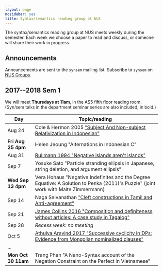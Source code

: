 ```yaml
---
layout: page
nosidebar: yes
title: Syntax/semantics reading group at NUS
---
```


The syntax/semantics reading group at NUS meets weekly during the semester. Each week we choose a paper to read and discuss, or someone will share their work in progress.

## Announcements

Announcements are sent to the `synsem` mailing list. Subscribe to `synsem` on [NUS Groups](https://groups.nus.edu.sg/NUSgroups/).

## 2017--2018 Sem 1

We will meet **Thursdays at 11am**, in the AS5 fifth floor reading room. (Syn/sem talks in the department seminar series are also included, in bold.)

| Day    | Topic/reading                                                                 |
|--------|-------------------------------------------------------------------------------|
| Aug 24 | Cole & Hermon 2005 ["Subject And Non-subject Relativization in Indonesian"](https://link-springer-com.libproxy1.nus.edu.sg/article/10.1007%2Fs10831-004-2703-3) |
| **Fri Aug 25 4pm** | Helen Jeoung "Alternations in Indonesian C" |
| Aug 31 | [Rullmann 1994 "Negative islands aren't islands"](http://lingserver.arts.ubc.ca/linguistics/sites/default/files/LSA94P.pdf) |
| Sep  7 | Yosuke Sato "Particle stranding ellipsis in Japanese, string deletion, and argument ellipsis" |
| **Wed Sep 13 4pm** | Vera Hohaus "Negative Indefinites and the Degree Equative: A Solution to Penka (2011)'s Puzzle" (joint work with Malte Zimmermann) |
| Sep 14 | Naga Selvanathan ["Cleft constructions in Tamil and Anti-agreement"](http://lingbuzz.auf.net/lingbuzz/003681) |
| Sep 21 | [James Collins 2016 "Composition and definiteness without articles: A case study in Tagalog"](http://web.stanford.edu/~jamesnc/nels46-collins.pdf) |
| Sep 28 | *Recess week: no meeting* |
| Oct 5  | [Athulya Aravind 2017 "Successive cyclicity in DPs: Evidence from Mongolian nominalized clauses"](http://lingbuzz.auf.net/lingbuzz/003678) |
| ... | |
| **Mon Oct 30 11am** | Trang Phan "A Nano-Syntax account of the Negation Constraint on the Perfect in Vietnamese" |
